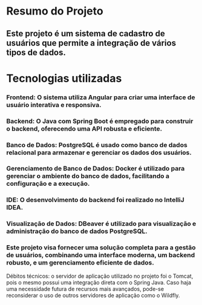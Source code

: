 # Resumo do Projeto
## Este projeto é um sistema de cadastro de usuários que permite a integração de vários tipos de dados.

# Tecnologias utilizadas

### Frontend: O sistema utiliza Angular para criar uma interface de usuário interativa e responsiva.
### Backend: O Java com Spring Boot é empregado para construir o backend, oferecendo uma API robusta e eficiente.
### Banco de Dados: PostgreSQL é usado como banco de dados relacional para armazenar e gerenciar os dados dos usuários.
### Gerenciamento de Banco de Dados: Docker é utilizado para gerenciar o ambiente do banco de dados, facilitando a configuração e a execução.
### IDE: O desenvolvimento do backend foi realizado no IntelliJ IDEA.
### Visualização de Dados: DBeaver é utilizado para visualização e administração do banco de dados PostgreSQL.
### Este projeto visa fornecer uma solução completa para a gestão de usuários, combinando uma interface moderna, um backend robusto, e um gerenciamento eficiente de dados.

Débitos técnicos: o servidor de aplicação utilizado no projeto foi o Tomcat, pois o mesmo possui uma integração direta com o Spring Java. Caso haja uma necessidade futura de recursos mais avançados, pode-se reconsiderar o uso de outros servidores de aplicação como o Wildfly. 
